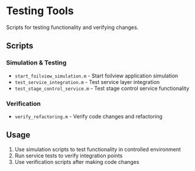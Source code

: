 # Testing Tools

Scripts for testing functionality and verifying changes.

## Scripts

### Simulation & Testing
- `start_foilview_simulation.m` - Start foilview application simulation
- `test_service_integration.m` - Test service layer integration
- `test_stage_control_service.m` - Test stage control service functionality

### Verification
- `verify_refactoring.m` - Verify code changes and refactoring

## Usage

1. Use simulation scripts to test functionality in controlled environment
2. Run service tests to verify integration points
3. Use verification scripts after making code changes